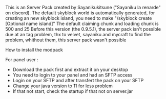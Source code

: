 This is an Server Pack created by Sayanikukitsune ("Sayaniku la renarde" on discord).
The default skyblock world is automatically generated, for creating an new skyblock island, you need to make "/skyblock create [Optional name island]"
The default claiming chunk and loading chunk is 500 and 25
Before this version (the 0.9.5.1), the server pack isn't possible due at an tag problem, thx to velvet, sayaniku and mycraft to find the problem, whithout them, this server pack wasn't possible

How to install the modpack

For panel user :
- Download the pack first and extract it on your desktop
- You need to login to your panel and had an SFTP access
- Login on your SFTP and after transfert the pack on your SFTP
- Change your java version to 11 for less problem
- If that not start, check the startup if that not on server.jar
  
